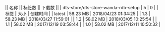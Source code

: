 || 名称 || 标签数 || 下载数 ||
| dts-store/dts-store-wanda-rdb-setup | 5 | 0 | 
| 标签 | 大小 | 创建时间 |
| latest | 58.23 MB | 2018/04/23 01:34:25 | 
| 1.3 | 58.23 MB | 2018/03/27 11:59:01 | 
| 1.2 | 58.02 MB | 2018/03/05 10:25:54 | 
| 1.1 | 58.02 MB | 2017/12/19 03:58:44 | 
| 1.0 | 58.02 MB | 2017/12/11 10:50:32 | 
